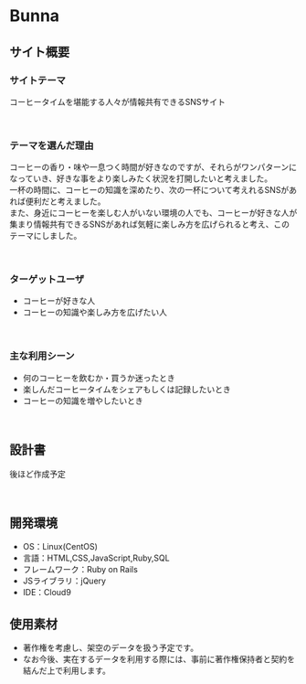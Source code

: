 # Bunna


## サイト概要
### サイトテーマ
コーヒータイムを堪能する人々が情報共有できるSNSサイト

​
### テーマを選んだ理由
コーヒーの香り・味や一息つく時間が好きなのですが、それらがワンパターンになっていき、好きな事をより楽しみたく状況を打開したいと考えました。<br>一杯の時間に、コーヒーの知識を深めたり、次の一杯について考えれるSNSがあれば便利だと考えました。<br>また、身近にコーヒーを楽しむ人がいない環境の人でも、コーヒーが好きな人が集まり情報共有できるSNSがあれば気軽に楽しみ方を広げられると考え、このテーマにしました。


​
### ターゲットユーザ
- コーヒーが好きな人
- コーヒーの知識や楽しみ方を広げたい人

​
### 主な利用シーン
- 何のコーヒーを飲むか・買うか迷ったとき
- 楽しんだコーヒータイムをシェアもしくは記録したいとき
- コーヒーの知識を増やしたいとき

​
## 設計書
後ほど作成予定

​
## 開発環境
- OS：Linux(CentOS)
- 言語：HTML,CSS,JavaScript,Ruby,SQL
- フレームワーク：Ruby on Rails
- JSライブラリ：jQuery
- IDE：Cloud9
​
## 使用素材
- 著作権を考慮し、架空のデータを扱う予定です。
- なお今後、実在するデータを利用する際には、事前に著作権保持者と契約を結んだ上で利用します。

